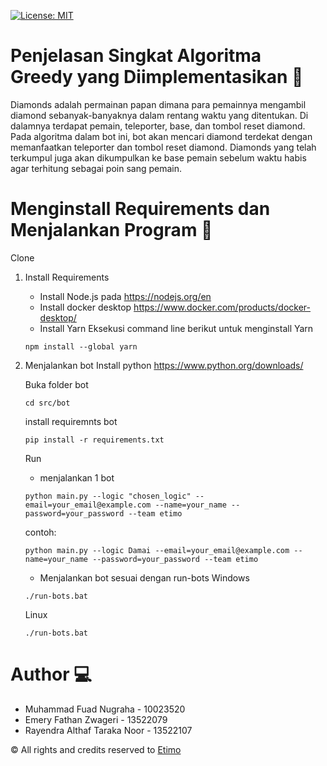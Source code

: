 [![License: MIT](https://img.shields.io/badge/License-MIT-yellow.svg)](https://opensource.org/licenses/MIT)

# Penjelasan Singkat Algoritma Greedy yang Diimplementasikan 💎
Diamonds adalah permainan papan dimana para pemainnya mengambil diamond sebanyak-banyaknya dalam rentang waktu yang ditentukan.
Di dalamnya terdapat pemain, teleporter, base, dan tombol reset diamond.
Pada algoritma dalam bot ini, bot akan mencari diamond terdekat dengan memanfaatkan teleporter dan tombol reset diamond. Diamonds yang telah terkumpul juga akan dikumpulkan ke base pemain sebelum waktu habis agar terhitung sebagai poin sang pemain.

# Menginstall Requirements dan Menjalankan Program 🔨
Clone
1. Install Requirements
    - Install Node.js pada https://nodejs.org/en
    - Install docker desktop https://www.docker.com/products/docker-desktop/
    - Install Yarn
    Eksekusi command line berikut untuk menginstall Yarn
    ```
    npm install --global yarn
    ```
2. Menjalankan bot
    Install python https://www.python.org/downloads/
   
    Buka folder bot
    ```
    cd src/bot
    ```
    install requiremnts bot
    ```
    pip install -r requirements.txt
    ```
    Run
    - menjalankan 1 bot
    ```
    python main.py --logic "chosen_logic" --email=your_email@example.com --name=your_name --password=your_password --team etimo
    ```
    contoh:
    ```
    python main.py --logic Damai --email=your_email@example.com --name=your_name --password=your_password --team etimo
    ```
    - Menjalankan bot sesuai dengan run-bots
    Windows
    ```
    ./run-bots.bat
    ```
    Linux
    ```
    ./run-bots.bat
    ```
# Author 💻
- Muhammad Fuad Nugraha - 10023520
- Emery Fathan Zwageri - 13522079
- Rayendra Althaf Taraka Noor - 13522107

©️ All rights and credits reserved to [Etimo](https://github.com/Etimo)
